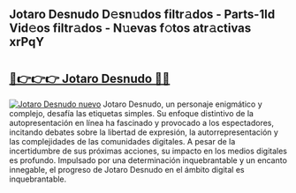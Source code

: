## Jotaro Desnudo D𝚎sn𝚞dos filtr𝚊dos - Parts-1Id Vid𝚎os filtr𝚊dos - N𝚞evas f𝚘tos atr𝚊ctivas xrPqY

# <h2><a href="http://mbatgbj.tromn.icu/?c=Jotaro+Desnudo">🔗👉👉👉 Jotaro Desnudo 🔗🔗</a></h2>

[![Jotaro Desnudo nuevo](https://i.imgur.com/pEAQMta.gif)](http://mbatgbj.tromn.icu/?c=Jotaro+Desnudo)
Jotaro Desnudo, un personaje enigmático y complejo, desafía las etiquetas simples. Su enfoque distintivo de la autopresentación en línea ha fascinado y provocado a los espectadores, incitando debates sobre la libertad de expresión, la autorrepresentación y las complejidades de las comunidades digitales. A pesar de la incertidumbre de sus próximas acciones, su impacto en los medios digitales es profundo. Impulsado por una determinación inquebrantable y un encanto innegable, el progreso de Jotaro Desnudo en el ámbito digital es inquebrantable.

